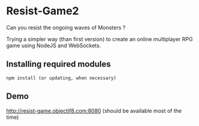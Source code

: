 # Resist-Game2

Can you resist the ongoing waves of Monsters ?

Trying a simpler way (than first version) to create an online multiplayer RPG game using NodeJS and WebSockets.

## Installing required modules
```
npm install (or updating, when necessary)
```
## Demo

http://resist-game.objectif8.com:8080 (should be available most of the time)